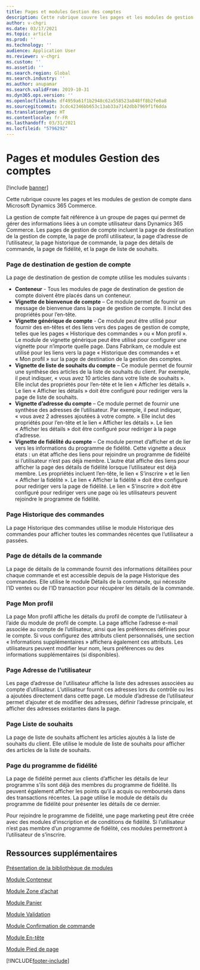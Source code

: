 ```yaml
---
title: Pages et modules Gestion des comptes
description: Cette rubrique couvre les pages et les modules de gestion de compte dans Microsoft Dynamics 365 Commerce.
author: v-chgri
ms.date: 03/17/2021
ms.topic: article
ms.prod: ''
ms.technology: ''
audience: Application User
ms.reviewer: v-chgri
ms.custom: ''
ms.assetid: ''
ms.search.region: Global
ms.search.industry: ''
ms.author: anupamar
ms.search.validFrom: 2019-10-31
ms.dyn365.ops.version: ''
ms.openlocfilehash: df4959a61f1b2948c62a558523a848ff8b2fe0a8
ms.sourcegitcommit: 3cdc42346bb653c13ab33a7142dbb7969f1f6dda
ms.translationtype: HT
ms.contentlocale: fr-FR
ms.lasthandoff: 03/31/2021
ms.locfileid: "5796292"
---
```

# <a name="account-management-pages-and-modules"></a>Pages et modules Gestion des comptes

[!include [banner](includes/banner.md)]

Cette rubrique couvre les pages et les modules de gestion de compte dans Microsoft Dynamics 365 Commerce.

La gestion de compte fait référence à un groupe de pages qui permet de gérer des informations liées à un compte utilisateur dans Dynamics 365 Commerce. Les pages de gestion de compte incluent la page de destination de la gestion de compte, la page de profil utilisateur, la page d’adresse de l’utilisateur, la page historique de commande, la page des détails de commande, la page de fidélité, et la page de liste de souhaits.

### <a name="account-management-landing-page"></a>Page de destination de gestion de compte

La page de destination de gestion de compte utilise les modules suivants :

- **Conteneur** - Tous les modules de page de destination de gestion de compte doivent être placés dans un conteneur. 
- **Vignette de bienvenue de compte** – Ce module permet de fournir un message de bienvenue dans la page de gestion de compte. Il inclut des propriétés pour l’en-tête.
- **Vignette générique de compte** - Ce module peut être utilisé pour fournir des en-têtes et des liens vers des pages de gestion de compte, telles que les pages « Historique des commandes » ou « Mon profil ». Le module de vignette générique peut être utilisé pour configurer une vignette pour n’importe quelle page. Dans Fabrikam, ce module est utilisé pour les liens vers la page « Historique des commandes » et « Mon profil » sur la page de destination de la gestion des comptes.
- **Vignette de liste de souhaits du compte** – Ce module permet de fournir une synthèse des articles de la liste de souhaits du client. Par exemple, il peut indiquer, « vous avez 10 articles dans votre liste de souhaits ». Elle inclut des propriétés pour l’en-tête et le lien « Afficher les détails ». Le lien « Afficher les détails » doit être configuré pour rediriger vers la page de liste de souhaits. 
- **Vignette d’adresse du compte** – Ce module permet de fournir une synthèse des adresses de l’utilisateur. Par exemple, il peut indiquer, « vous avez 2 adresses ajoutées à votre compte. » Elle inclut des propriétés pour l’en-tête et le lien « Afficher les détails ». Le lien « Afficher les détails » doit être configuré pour rediriger à la page d’adresse.
- **Vignette de fidélité du compte** – Ce module permet d’afficher et de lier vers les informations du programme de fidélité. Cette vignette a deux états : un état affiche des liens pour rejoindre un programme de fidélité si l’utilisateur n’est pas déjà membre. L’autre état affiche des liens pour afficher la page des détails de fidélité lorsque l’utilisateur est déjà membre. Les propriétés incluent l’en-tête, le lien « S’inscrire » et le lien « Afficher la fidélité ». Le lien « Afficher la fidélité » doit être configuré pour rediriger vers la page de fidélité. Le lien « S’inscrire » doit être configuré pour rediriger vers une page où les utilisateurs peuvent rejoindre le programme de fidélité. 

### <a name="order-history-page"></a>Page Historique des commandes

La page Historique des commandes utilise le module Historique des commandes pour afficher toutes les commandes récentes que l’utilisateur a passées.

### <a name="order-details-page"></a>Page de détails de la commande

La page de détails de la commande fournit des informations détaillées pour chaque commande et est accessible depuis de la page Historique des commandes. Elle utilise le module Détails de la commande, qui nécessite l’ID ventes ou de l’ID transaction pour récupérer les détails de la commande.

### <a name="my-profile-page"></a>Page Mon profil

La page Mon profil affiche les détails du profil de compte de l’utilisateur à l’aide du module de profil de compte. La page affiche l’adresse e-mail associée au compte de l’utilisateur, ainsi que les préférences définies pour le compte. Si vous configurez des attributs client personnalisés, une section « Informations supplémentaires » affichera également ces attributs. Les utilisateurs peuvent modifier leur nom, leurs préférences ou des informations supplémentaires (si disponibles).

### <a name="user-address-page"></a>Page Adresse de l’utilisateur

Les page d’adresse de l’utilisateur affiche la liste des adresses associées au compte d’utilisateur. L’utilisateur fournit ces adresses lors du contrôle ou les a ajoutées directement dans cette page. Le module d’adresse de l’utilisateur permet d’ajouter et de modifier des adresses, définir l’adresse principale, et afficher des adresses existantes dans la page.

### <a name="wish-list-page"></a>Page Liste de souhaits

La page de liste de souhaits affichent les articles ajoutés à la liste de souhaits du client. Elle utilise le module de liste de souhaits pour afficher des articles de la liste de souhaits.

### <a name="loyalty-page"></a>Page du programme de fidélité

La page de fidélité permet aux clients d’afficher les détails de leur programme s’ils sont déjà des membres du programme de fidélité. Ils peuvent également afficher les points qu’il a acquis ou remboursés dans des transactions récentes. La page utilise le module de détails du programme de fidélité pour présenter les détails de ce dernier. 

Pour rejoindre le programme de fidélité, une page marketing peut être créée avec des modules d’inscription et de conditions de fidélité. Si l’utilisateur n’est pas membre d’un programme de fidélité, ces modules permettront à l’utilisateur de s’inscrire.

## <a name="additional-resources"></a>Ressources supplémentaires

[Présentation de la bibliothèque de modules](starter-kit-overview.md)

[Module Conteneur](add-container-module.md)

[Module Zone d’achat](add-buy-box.md)

[Module Panier](add-cart-module.md)

[Module Validation](add-checkout-module.md)

[Module Confirmation de commande](order-confirmation-module.md)

[Module En-tête](author-header-module.md)

[Module Pied de page](author-footer-module.md)


[!INCLUDE[footer-include](../includes/footer-banner.md)]